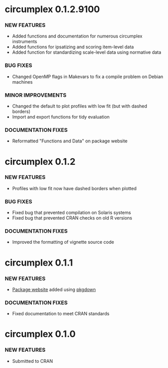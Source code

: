 circumplex 0.1.2.9100
=============================

### NEW FEATURES

* Added functions and documentation for numerous circumplex instruments
* Added functions for ipsatizing and scoring item-level data
* Added function for standardizing scale-level data using normative data

### BUG FIXES

* Changed OpenMP flags in Makevars to fix a compile problem on Debian machines

### MINOR IMPROVEMENTS

* Changed the default to plot profiles with low fit (but with dashed borders)
* Import and export functions for tidy evaluation

### DOCUMENTATION FIXES

* Reformatted "Functions and Data" on package website

circumplex 0.1.2
=============================

### NEW FEATURES

* Profiles with low fit now have dashed borders when plotted

### BUG FIXES

* Fixed bug that prevented compilation on Solaris systems
* Fixed bug that prevented CRAN checks on old R versions

### DOCUMENTATION FIXES

* Improved the formatting of vignette source code

circumplex 0.1.1
=============================

### NEW FEATURES

* [Package website](https://circumplex.jmgirard.com) added using [pkgdown](https://pkgdown.r-lib.org/)

### DOCUMENTATION FIXES

* Fixed documentation to meet CRAN standards

circumplex 0.1.0
=============================

### NEW FEATURES

* Submitted to CRAN
